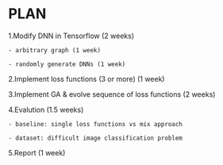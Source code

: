 # PLAN
  1.Modify DNN in Tensorflow (2 weeks) 
    
    - arbitrary graph (1 week)
    
    - randomly generate DNNs (1 week)

  2.Implement loss functions (3 or more) (1 week)

  3.Implement GA & evolve sequence of loss functions (2 weeks)

  4.Evalution (1.5 weeks)
    
    - baseline: single loss functions vs mix approach
    
    - dataset: difficult image classification problem

  5.Report (1 week)
